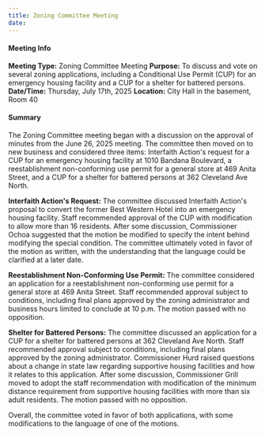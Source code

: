 ```yaml
---
title: Zoning Committee Meeting
date: 
---
```

#### Meeting Info
**Meeting Type:** Zoning Committee Meeting
**Purpose:** To discuss and vote on several zoning applications, including a Conditional Use Permit (CUP) for an emergency housing facility and a CUP for a shelter for battered persons.
**Date/Time:** Thursday, July 17th, 2025
**Location:** City Hall in the basement, Room 40

#### Summary
The Zoning Committee meeting began with a discussion on the approval of minutes from the June 26, 2025 meeting. The committee then moved on to new business and considered three items: Interfaith Action's request for a CUP for an emergency housing facility at 1010 Bandana Boulevard, a reestablishment non-conforming use permit for a general store at 469 Anita Street, and a CUP for a shelter for battered persons at 362 Cleveland Ave North.

**Interfaith Action's Request:** The committee discussed Interfaith Action's proposal to convert the former Best Western Hotel into an emergency housing facility. Staff recommended approval of the CUP with modification to allow more than 16 residents. After some discussion, Commissioner Ochoa suggested that the motion be modified to specify the intent behind modifying the special condition. The committee ultimately voted in favor of the motion as written, with the understanding that the language could be clarified at a later date.

**Reestablishment Non-Conforming Use Permit:** The committee considered an application for a reestablishment non-conforming use permit for a general store at 469 Anita Street. Staff recommended approval subject to conditions, including final plans approved by the zoning administrator and business hours limited to conclude at 10 p.m. The motion passed with no opposition.

**Shelter for Battered Persons:** The committee discussed an application for a CUP for a shelter for battered persons at 362 Cleveland Ave North. Staff recommended approval subject to conditions, including final plans approved by the zoning administrator. Commissioner Hurd raised questions about a change in state law regarding supportive housing facilities and how it relates to this application. After some discussion, Commissioner Grill moved to adopt the staff recommendation with modification of the minimum distance requirement from supportive housing facilities with more than six adult residents. The motion passed with no opposition.

Overall, the committee voted in favor of both applications, with some modifications to the language of one of the motions.

